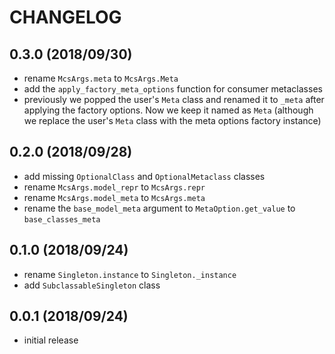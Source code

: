 # CHANGELOG

## 0.3.0 (2018/09/30)

- rename `McsArgs.meta` to `McsArgs.Meta`
- add the `apply_factory_meta_options` function for consumer metaclasses
- previously we popped the user's `Meta` class and renamed it to `_meta` after applying the factory options. Now we keep it named as `Meta` (although we replace the user's `Meta` class with the meta options factory instance)

## 0.2.0 (2018/09/28)

- add missing `OptionalClass` and `OptionalMetaclass` classes
- rename `McsArgs.model_repr` to `McsArgs.repr`
- rename `McsArgs.model_meta` to `McsArgs.meta`
- rename the `base_model_meta` argument to `MetaOption.get_value` to `base_classes_meta`

## 0.1.0 (2018/09/24)

- rename `Singleton.instance` to `Singleton._instance`
- add `SubclassableSingleton` class

## 0.0.1 (2018/09/24)
 
- initial release
